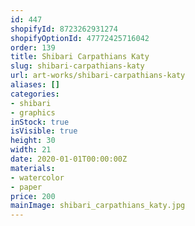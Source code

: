 ```yaml
---
id: 447
shopifyId: 8723262931274
shopifyOptionId: 47772425716042
order: 139
title: Shibari Carpathians Katy
slug: shibari-carpathians-katy
url: art-works/shibari-carpathians-katy
aliases: []
categories:
- shibari
- graphics
inStock: true
isVisible: true
height: 30
width: 21
date: 2020-01-01T00:00:00Z
materials:
- watercolor
- paper
price: 200
mainImage: shibari_carpathians_katy.jpg
---
```

